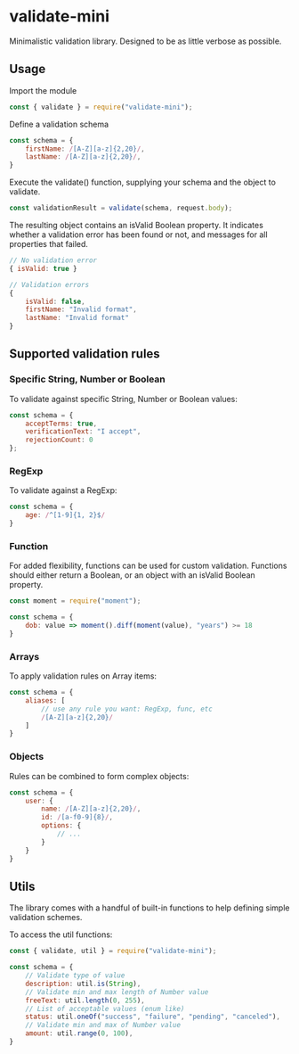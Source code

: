 # validate-mini

Minimalistic validation library. Designed to be as little verbose as possible.

## Usage

Import the module

```js
const { validate } = require("validate-mini");
```

Define a validation schema

```js
const schema = {
    firstName: /[A-Z][a-z]{2,20}/,
    lastName: /[A-Z][a-z]{2,20}/,
}
```

Execute the validate() function, supplying your schema and the object to validate.

```js
const validationResult = validate(schema, request.body);
```

The resulting object contains an isValid Boolean property. It indicates whether a validation error has been found or not, and messages for all properties that failed.

```js
// No validation error
{ isValid: true }

// Validation errors
{
    isValid: false,
    firstName: "Invalid format",
    lastName: "Invalid format"
}
```

## Supported validation rules

### Specific String, Number or Boolean

To validate against specific String, Number or Boolean values:

```js
const schema = {
    acceptTerms: true,
    verificationText: "I accept",
    rejectionCount: 0
};
```

### RegExp

To validate against a RegExp:

```js
const schema = {
    age: /^[1-9]{1, 2}$/
}
```

### Function

For added flexibility, functions can be used for custom validation. Functions should either return a Boolean, or an object with an isValid Boolean property.

```js
const moment = require("moment");

const schema = {
    dob: value => moment().diff(moment(value), "years") >= 18
}
```

### Arrays

To apply validation rules on Array items:

```js
const schema = {
    aliases: [
        // use any rule you want: RegExp, func, etc
        /[A-Z][a-z]{2,20}/
    ]
}
```

### Objects

Rules can be combined to form complex objects:

```js
const schema = {
    user: {
        name: /[A-Z][a-z]{2,20}/,
        id: /[a-f0-9]{8}/,
        options: {
            // ...
        }
    }
}
```

## Utils

The library comes with a handful of built-in functions to help defining simple validation schemes.

To access the util functions:

```js
const { validate, util } = require("validate-mini");

const schema = {
    // Validate type of value
    description: util.is(String),
    // Validate min and max length of Number value
    freeText: util.length(0, 255),
    // List of acceptable values (enum like)
    status: util.oneOf("success", "failure", "pending", "canceled"),
    // Validate min and max of Number value
    amount: util.range(0, 100),
}

```
